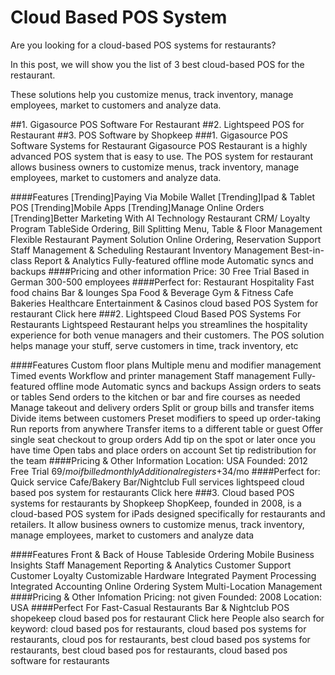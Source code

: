 # Cloud Based POS System
Are you looking for a cloud-based POS systems for restaurants?

In this post, we will show you the list of 3 best cloud-based POS for the restaurant. 

These solutions help you customize menus, track inventory, manage employees, market to customers and analyze data.

##1. Gigasource POS Software For Restaurant
##2. Lightspeed POS for Restaurant
##3. POS Software by Shopkeep
###1. Gigasource POS Software Systems for Restaurant
Gigasource POS Restaurant is a highly advanced POS system that is easy to use. The POS system for restaurant allows business owners to customize menus, track inventory, manage employees, market to customers and analyze data.

####Features
[Trending]Paying Via Mobile Wallet
[Trending]Ipad & Tablet POS
[Trending]Mobile Apps
[Trending]Manage Online Orders
[Trending]Better Marketing With AI Technology
Restaurant CRM/ Loyalty Program
TableSide Ordering, Bill Splitting 
Menu, Table & Floor Management
Flexible Restaurant Payment Solution
Online Ordering, Reservation Support
Staff Management & Scheduling
Restaurant Inventory Management
Best-in-class Report & Analytics
Fully-featured offline mode
Automatic syncs and backups
####Pricing and other information
Price: 30 Free Trial 
Based in German
300-500 employees
####Perfect for:
Restaurant
Hospitality
Fast food chains
Bar & lounges
Spa
Food & Beverage
Gym & Fitness
Cafe
Bakeries
Healthcare
Entertainment & Casinos 
cloud based POS System for restaurant
Click here
###2. Lightspeed Cloud Based POS Systems For Restaurants
Lightspeed Restaurant helps you streamlines the hospitality experience for both venue managers and their customers. The POS solution helps manage your stuff, serve customers in time, track inventory, etc

 
####Features
Custom floor plans
Multiple menu and modifier management
Timed events
Workflow and printer management
Staff management
Fully-featured offline mode
Automatic syncs and backups
Assign orders to seats or tables
Send orders to the kitchen or bar and fire courses as needed
Manage takeout and delivery orders
Split or group bills and transfer items
Divide items between customers
Preset modifiers to speed up order-taking
Run reports from anywhere
Transfer items to a different table or guest
Offer single seat checkout to group orders
Add tip on the spot or later once you have time
Open tabs and place orders on account
Set tip redistribution for the team
####Pricing & Other Information
Location: USA
Founded: 2012
Free Trial
$69/mo if billed monthly
Additional registers +$34/mo
####Perfect for:
Quick service
Cafe/Bakery
Bar/Nightclub
Full services
lightspeed cloud based pos system for restaurants
Click here
###3. Cloud based POS systems for restaurants by Shopkeep
ShopKeep, founded in 2008, is a cloud-based POS system for iPads designed specifically for restaurants and retailers. It allow business owners to customize menus, track inventory, manage employees, market to customers and analyze data

####Features
Front & Back of House
Tableside Ordering
Mobile Business Insights
Staff Management
Reporting & Analytics
Customer Support
Customer Loyalty
Customizable Hardware
Integrated Payment Processing
Integrated Accounting
Online Ordering System
Multi-Location Management
####Pricing & Other Infomation
Pricing: not given
Founded: 2008
Location: USA
####Perfect For
Fast-Casual Restaurants
Bar & Nightclub POS 
shopekeep cloud based pos for restaurant
Click here
People also search for keyword: cloud based pos for restaurants, cloud based pos systems for restaurants, cloud pos for restaurants, best cloud based pos systems for restaurants, best cloud based pos for restaurants, cloud based pos software for restaurants
